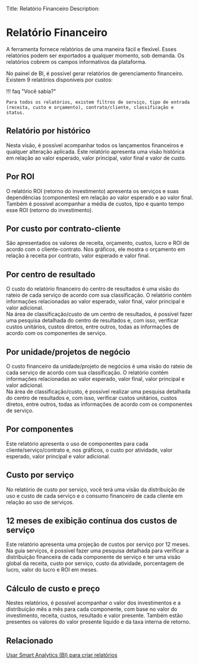 Title: Relatório Financeiro
Description:

# Relatório Financeiro

A ferramenta fornece relatórios de uma maneira fácil e flexível. Esses relatórios podem ser exportados a qualquer momento, sob demanda. Os relatórios cobrem os campos informativos da plataforma.  

No painel de BI, é possível gerar relatórios de gerenciamento financeiro.  
Existem 9 relatórios disponíveis por custos: 

!!! faq "Você sabia?"

    Para todos os relatórios, existem filtros de serviço, tipo de entrada (receita, custo e orçamento), contrato/cliente, classificação e status.

## Relatório por histórico

Nesta visão, é possível acompanhar todos os lançamentos financeiros e qualquer alteração aplicada.
Este relatório apresenta uma visão histórica em relação ao valor esperado, valor principal, valor final e valor de custo.

## Por ROI

O relatório ROI (retorno do investimento) apresenta os serviços e suas dependências (componentes) em relação ao valor esperado e ao valor final. Também é possível acompanhar a média de custos, tipo e quanto tempo esse ROI (retorno do investimento). 

## Por custo por contrato-cliente

São apresentados os valores de receita, orçamento, custos, lucro e ROI de acordo com o cliente-contrato.
Nos gráficos, ele mostra o orçamento em relação à receita por contrato, valor esperado e valor final.

## Por centro de resultado

O custo do relatório financeiro do centro de resultados é uma visão do rateio de cada serviço de acordo com sua classificação. O relatório contém informações relacionadas ao valor esperado, valor final, valor principal e valor adicional.   
Na área de classificação/custo de um centro de resultados, é possível fazer uma pesquisa detalhada do centro de resultados e, com isso, verificar custos unitários, custos diretos, entre outros, todas as informações de acordo com os componentes de serviço.

## Por unidade/projetos de negócio

O custo financeiro da unidade/projeto de negócios é uma visão do rateio de cada serviço de acordo com sua classificação. O relatório contém informações relacionadas ao valor esperado, valor final, valor principal e valor adicional.   
Na área de classificação/custo, é possível realizar uma pesquisa detalhada do centro de resultados e, com isso, verificar custos unitários, custos diretos, entre outros, todas as informações de acordo com os componentes de serviço.

## Por componentes

Este relatório apresenta o uso de componentes para cada cliente/serviço/contrato e, nos gráficos, o custo por atividade, valor esperado, valor principal e valor adicional.

## Custo por serviço

No relatório de custo por serviço, você terá uma visão da distribuição de uso e custo de cada serviço e o consumo financeiro de cada cliente em relação ao uso de serviços.

## 12 meses de exibição contínua dos custos de serviço 

Este relatório apresenta uma projeção de custos por serviço por 12 meses. Na guia serviços, é possível fazer uma pesquisa detalhada para verificar a distribuição financeira de cada componente de serviço e ter uma visão global da receita, custo por serviço, custo da atividade, porcentagem de lucro, valor do lucro e ROI em meses.

## Cálculo de custo e preço

Nestes relatórios, é possível acompanhar o valor dos investimentos e a distribuição mês a mês para cada componente, com base no valor do investimento, receita, custos, resultado e valor presente. Também estão presentes os valores do valor presente líquido e da taxa interna de retorno.

## Relacionado 

[Usar Smart Analytics (BI) para criar relatórios](https://docs.citsmart.com/pt-br/citsmart-platform-9/additional-features/smart-analytics/use-bi-solution.html)
